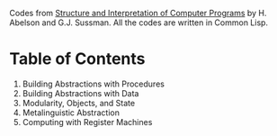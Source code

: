 Codes from [Structure and Interpretation of Computer Programs](http://mitpress.mit.edu/sicp/) by H. Abelson and G.J. Sussman. All the codes are written in Common Lisp.

Table of Contents
=================

1. Building Abstractions with Procedures
2. Building Abstractions with Data
3. Modularity, Objects, and State
4. Metalinguistic Abstraction
5. Computing with Register Machines
